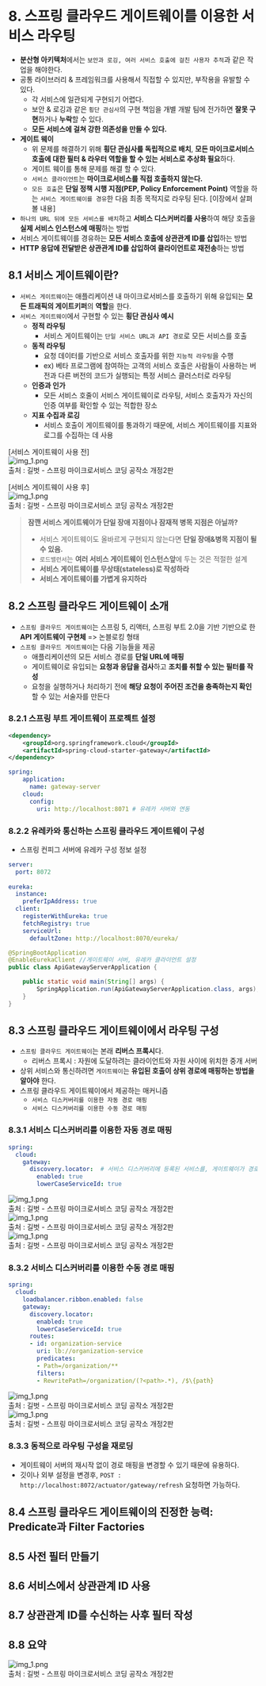 # 8. 스프링 클라우드 게이트웨이를 이용한 서비스 라우팅
- **분산형 아키텍처**에서는 `보안과 로깅, 여러 서비스 호출에 걸친 사용자 추적`과 같은 작업을 해야한다.
- 공통 라이브러리 & 프레임워크를 사용해서 직접할 수 있지만, 부작용을 유발할 수 있다.
  - 각 서비스에 일관되게 구현되기 어렵다.
  - 보안 & 로깅과 같은 `횡단 관심사`의 구현 책임을 개별 개발 팀에 전가하면 **잘못 구현**하거나 **누락**할 수 있다.
  - **모든 서비스에 걸쳐 강한 의존성을 만들 수 있다.**
- **게이트 웨이**
  - 위 문제를 해결하기 위해 **횡단 관심사를 독립적으로 배치**, **모든 마이크로서비스 호출에 대한 필터 & 라우터 역할을 할 수 있는 서비스로 추상화 필요**하다.
  - 게이트 웨이를 통해 문제를 해결 할 수 있다.
  - `서비스 클라이언트`는 **마이크로서비스를 직접 호출하지 않는다.**
  - `모든 호출`은 **단일 정책 시행 지점(PEP, Policy Enforcement Point)** 역할을 하는 `서비스 게이트웨이를 경유`한 다음 최종 목적지로 라우팅 된다.
[이장에서 살펴볼 내용]
- `하나의 URL 뒤에 모든 서비스를 배치`하고 **서비스 디스커버리를 사용**하여 해당 호출을 **실제 서비스 인스턴스에 매핑**하는 방법
- 서비스 게이트웨이를 경유하는 **모든 서비스 호출에 상관관계 ID를 삽입**하는 방법
- **HTTP 응답에 전달받은 상관관계 ID를 삽입하여 클라이언트로 재전송**하는 방법

## 8.1 서비스 게이트웨이란?
- `서비스 게이트웨이`는 애플리케이션 내 마이크로서비스를 호출하기 위해 유입되는 **모든 트래픽의 게이트키퍼**의 **역할**을 한다.
- `서비스 게이트웨이`에서 구현할 수 있는 **횡단 관심사 예시**
  - **정적 라우팅**
    - 서비스 게이트웨이는 `단일 서비스 URL과 API 경로`로 모든 서비스를 호출
  - **동적 라우팅**
    - 요청 데이터를 기반으로 서비스 호출자를 위한 `지능적 라우팅`을 수행
    - ex) 베타 프로그램에 참여하는 고객의 서비스 호출은 사람들이 사용하는 버전과 다른 버전의 코드가 실행되는 특정 서비스 클러스터로 라우팅
  - **인증과 인가**
    - 모든 서비스 호줄이 서비스 게이트웨이로 라우팅, 서비스 호출자가 자신의 인증 여부를 확인할 수 있는 적합한 장소
  - **지표 수집과 로깅**
    -  서비스 호출이 게이트웨이를 통과하기 때문에, 서비스 게이트웨이를 지표와 로그를 수집하는 데 사용

[서비스 게이트웨이 사용 전]   
![img_1.png](images/ch08/img.png)   
출처 : 길벗 - 스프링 마이크로서비스 코딩 공작소 개정2판    

[서비스 게이트웨이 사용 후]  
![img_1.png](images/ch08/img_1.png)   
출처 : 길벗 - 스프링 마이크로서비스 코딩 공작소 개정2판  

> **잠깬 서비스 게이트웨이가 단일 장애 지점이나 잠재적 병목 지점은 아닐까?**
> - 서비스 게이트웨이도 올바르게 구현되지 않는다면 **단일 장애&병목 지점이 될 수 있음.**
> - `로드밸런서`는 **여러 서비스 게이트웨이 인스턴스앞**에 두는 것은 적절한 설계
> - **서비스 게이트웨이를 무상태(stateless)로 작성하라**
> - **서비스 게이트웨이를 가볍게 유지하라**

## 8.2 스프링 클라우드 게이트웨이 소개
- `스프링 클라우드 게이트웨이`는 스프링 5, 리액터, 스프링 부트 2.0을 기반 기반으로 한 **API 게이트웨이 구현체** => 논블로킹 형태
- `스프링 클라우드 게이트웨이`는 다음 기능들을 제공
  - 애플리케이션의 모든 서비스 경로를 **단일 URL에 매핑**
  - 게이트웨이로 유입되는 **요청과 응답을 검사**하고 **조치를 취할 수 있는 필터를 작성**
  - 요청을 실행하거나 처리하기 전에 **해당 요청이 주어진 조건을 충족하는지 확인**할 수 있는 서술자를 만든다

### 8.2.1 스프링 부트 게이트웨이 프로젝트 설정
````xml
<dependency>
    <groupId>org.springframework.cloud</groupId>
    <artifactId>spring-cloud-starter-gateway</artifactId>
</dependency>
````

````yaml
spring:
    application:
      name: gateway-server 
    cloud:
      config: 
        uri: http://localhost:8071 # 유레카 서버와 연동
````

### 8.2.2 유레카와 통신하는 스프링 클라우드 게이트웨이 구성
- 스프링 컨피그 서버에 유레카 구성 정보 설정
````yaml
server:
  port: 8072
 
eureka:
  instance:
    preferIpAddress: true
  client:
    registerWithEureka: true
    fetchRegistry: true
    serviceUrl:
      defaultZone: http://localhost:8070/eureka/
````
````java
@SpringBootApplication
@EnableEurekaClient //게이트웨이 서버, 유레카 클라이언트 설정
public class ApiGatewayServerApplication {

	public static void main(String[] args) {
		SpringApplication.run(ApiGatewayServerApplication.class, args);
	}
}
````
## 8.3 스프링 클라우드 게이트웨이에서 라우팅 구성
- `스프링 클라우드 게이트웨이`는 본래 **리버스 프록시**다.
  - 리버스 프록시 : 자원에 도달하려는 클라이언트와 자원 사이에 위치한 중개 서버
- 상위 서비스와 통신하려면 `게이트웨이`는 **유입된 호출이 상위 경로에 매핑하는 방법을 알아야** 한다.
- 스프링 클라우드 게이트웨이에서 제공하는 매커니즘
  - `서비스 디스커버리를 이용한 자동 경로 매핑`
  - `서비스 디스커버리를 이용한 수동 경로 매핑`
### 8.3.1 서비스 디스커버리를 이용한 자동 경로 매핑
````yaml
spring:
  cloud:
    gateway:
      discovery.locator:  # 서비스 디스커버리에 등록된 서비스를, 게이트웨이가 경로를 생성하도록 설정
        enabled: true
        lowerCaseServiceId: true
````
![img_1.png](images/ch08/img_4.png)   
출처 : 길벗 - 스프링 마이크로서비스 코딩 공작소 개정2판  
![img_1.png](images/ch08/img_2.png)  
출처 : 길벗 - 스프링 마이크로서비스 코딩 공작소 개정2판    
![img_1.png](images/ch08/img_3.png)  
출처 : 길벗 - 스프링 마이크로서비스 코딩 공작소 개정2판    

### 8.3.2 서비스 디스커버리를 이용한 수동 경로 매핑
````yaml
spring:
  cloud:
    loadbalancer.ribbon.enabled: false
    gateway:
      discovery.locator:
        enabled: true
        lowerCaseServiceId: true
      routes:
      - id: organization-service
        uri: lb://organization-service
        predicates:
        - Path=/organization/**
        filters:
        - RewritePath=/organization/(?<path>.*), /$\{path}
````
![img_1.png](images/ch08/img_5.png)   
출처 : 길벗 - 스프링 마이크로서비스 코딩 공작소 개정2판  
![img_1.png](images/ch08/img_6.png)     
출처 : 길벗 - 스프링 마이크로서비스 코딩 공작소 개정2판  
### 8.3.3 동적으로 라우팅 구성을 재로딩
- 게이트웨이 서버의 재시작 없이 경로 매핑을 변경할 수 있기 때문에 유용하다.
- 깃이나 외부 설정을 변경후, `POST : http://localhost:8072/actuator/gateway/refresh` 요청하면 가능하다.
## 8.4 스프링 클라우드 게이트웨이의 진정한 능력: Predicate과 Filter Factories
## 8.5 사전 필터 만들기
## 8.6 서비스에서 상관관계 ID 사용
## 8.7 상관관계 ID를 수신하는 사후 필터 작성
## 8.8 요약




![img_1.png](images/ch08/img.png)  
출처 : 길벗 - 스프링 마이크로서비스 코딩 공작소 개정2판    
